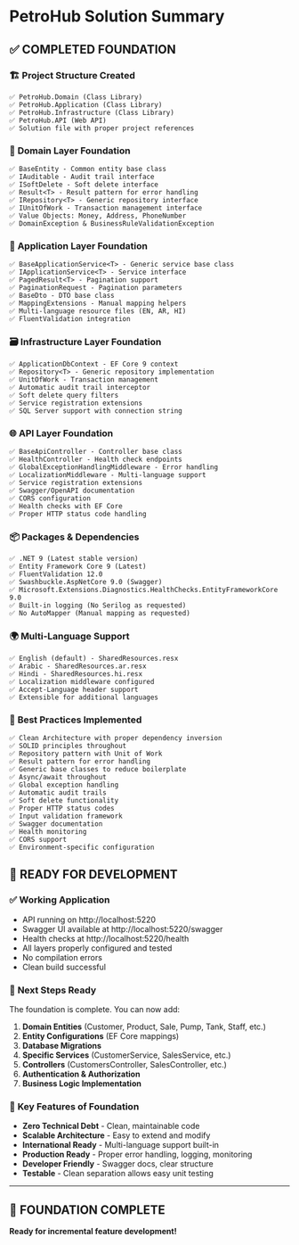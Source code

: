 # PetroHub Solution Summary

## ✅ COMPLETED FOUNDATION

### 🏗️ **Project Structure Created**
```
✅ PetroHub.Domain (Class Library)
✅ PetroHub.Application (Class Library)  
✅ PetroHub.Infrastructure (Class Library)
✅ PetroHub.API (Web API)
✅ Solution file with proper project references
```

### 🎯 **Domain Layer Foundation**
```
✅ BaseEntity - Common entity base class
✅ IAuditable - Audit trail interface
✅ ISoftDelete - Soft delete interface
✅ Result<T> - Result pattern for error handling
✅ IRepository<T> - Generic repository interface
✅ IUnitOfWork - Transaction management interface
✅ Value Objects: Money, Address, PhoneNumber
✅ DomainException & BusinessRuleValidationException
```

### 🏢 **Application Layer Foundation**
```
✅ BaseApplicationService<T> - Generic service base class
✅ IApplicationService<T> - Service interface
✅ PagedResult<T> - Pagination support
✅ PaginationRequest - Pagination parameters
✅ BaseDto - DTO base class
✅ MappingExtensions - Manual mapping helpers
✅ Multi-language resource files (EN, AR, HI)
✅ FluentValidation integration
```

### 🗃️ **Infrastructure Layer Foundation**
```
✅ ApplicationDbContext - EF Core 9 context
✅ Repository<T> - Generic repository implementation
✅ UnitOfWork - Transaction management
✅ Automatic audit trail interceptor
✅ Soft delete query filters
✅ Service registration extensions
✅ SQL Server support with connection string
```

### 🌐 **API Layer Foundation**
```
✅ BaseApiController - Controller base class
✅ HealthController - Health check endpoints
✅ GlobalExceptionHandlingMiddleware - Error handling
✅ LocalizationMiddleware - Multi-language support
✅ Service registration extensions
✅ Swagger/OpenAPI documentation
✅ CORS configuration
✅ Health checks with EF Core
✅ Proper HTTP status code handling
```

### 📦 **Packages & Dependencies**
```
✅ .NET 9 (Latest stable version)
✅ Entity Framework Core 9 (Latest)
✅ FluentValidation 12.0
✅ Swashbuckle.AspNetCore 9.0 (Swagger)
✅ Microsoft.Extensions.Diagnostics.HealthChecks.EntityFrameworkCore 9.0
✅ Built-in logging (No Serilog as requested)
✅ No AutoMapper (Manual mapping as requested)
```

### 🌍 **Multi-Language Support**
```
✅ English (default) - SharedResources.resx
✅ Arabic - SharedResources.ar.resx  
✅ Hindi - SharedResources.hi.resx
✅ Localization middleware configured
✅ Accept-Language header support
✅ Extensible for additional languages
```

### 🔧 **Best Practices Implemented**
```
✅ Clean Architecture with proper dependency inversion
✅ SOLID principles throughout
✅ Repository pattern with Unit of Work
✅ Result pattern for error handling
✅ Generic base classes to reduce boilerplate
✅ Async/await throughout
✅ Global exception handling
✅ Automatic audit trails
✅ Soft delete functionality
✅ Proper HTTP status codes
✅ Input validation framework
✅ Swagger documentation
✅ Health monitoring
✅ CORS support
✅ Environment-specific configuration
```

## 🚀 **READY FOR DEVELOPMENT**

### ✅ **Working Application**
- API running on http://localhost:5220
- Swagger UI available at http://localhost:5220/swagger
- Health checks at http://localhost:5220/health
- All layers properly configured and tested
- No compilation errors
- Clean build successful

### 🎯 **Next Steps Ready**
The foundation is complete. You can now add:

1. **Domain Entities** (Customer, Product, Sale, Pump, Tank, Staff, etc.)
2. **Entity Configurations** (EF Core mappings)
3. **Database Migrations** 
4. **Specific Services** (CustomerService, SalesService, etc.)
5. **Controllers** (CustomersController, SalesController, etc.)
6. **Authentication & Authorization**
7. **Business Logic Implementation**

### 📝 **Key Features of Foundation**
- **Zero Technical Debt** - Clean, maintainable code
- **Scalable Architecture** - Easy to extend and modify
- **International Ready** - Multi-language support built-in
- **Production Ready** - Proper error handling, logging, monitoring
- **Developer Friendly** - Swagger docs, clear structure
- **Testable** - Clean separation allows easy unit testing

---

## 🎉 **FOUNDATION COMPLETE** 
**Ready for incremental feature development!**
